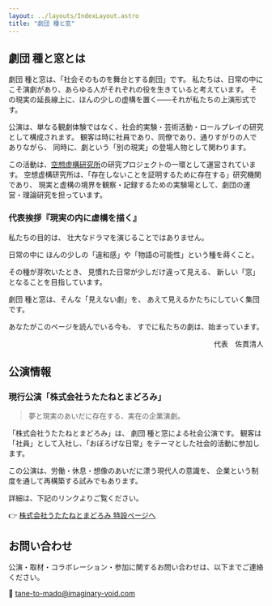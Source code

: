 ```yaml
---
layout: ../layouts/IndexLayout.astro
title: "劇団 種と窓"
---
```


## 劇団 種と窓とは

劇団 種と窓は、「社会そのものを舞台とする劇団」です。
私たちは、日常の中にこそ演劇があり、あらゆる人がそれぞれの役を生きていると考えています。
その現実の延長線上に、ほんの少しの虚構を置く——それが私たちの上演形式です。

公演は、単なる観劇体験ではなく、社会的実験・芸術活動・ロールプレイの研究として構成されます。
観客は時に社員であり、同僚であり、通りすがりの人でありながら、
同時に、劇という「別の現実」の登場人物として関わります。

この活動は、<a href="https://lab.imaginary-void.com">空想虚構研究所</a>の研究プロジェクトの一環として運営されています。
空想虚構研究所は、「存在しないことを証明するために存在する」研究機関であり、
現実と虚構の境界を観察・記録するための実験場として、劇団の運営・理論研究を担っています。

### 代表挨拶『現実の内に虚構を描く』

私たちの目的は、
壮大なドラマを演じることではありません。

日常の中に
ほんの少しの「違和感」や「物語の可能性」という種を蒔くこと。

その種が芽吹いたとき、
見慣れた日常が少しだけ違って見える、
新しい「窓」となることを目指しています。

劇団 種と窓は、そんな「見えない劇」を、
あえて見えるかたちにしていく集団です。

あなたがこのページを読んでいる今も、
すでに私たちの劇は、始まっています。

<p style="text-align: right;">代表　佐貫清人</p>

## 公演情報

### 現行公演「株式会社うたたねとまどろみ」

> 夢と現実のあいだに存在する、実在の企業演劇。

「株式会社うたたねとまどろみ」は、
劇団 種と窓による社会公演です。
観客は「社員」として入社し、「おぼろげな日常」をテーマとした社会的活動に参加します。

この公演は、労働・休息・想像のあいだに漂う現代人の意識を、
企業という制度を通して再構築する試みでもあります。

詳細は、下記のリンクよりご覧ください。

👉 <a href="https://corp.tane-to-mado.com/">株式会社うたたねとまどろみ 特設ページへ</a>

## お問い合わせ

公演・取材・コラボレーション・参加に関するお問い合わせは、以下までご連絡ください。

📧 tane-to-mado@imaginary-void.com
